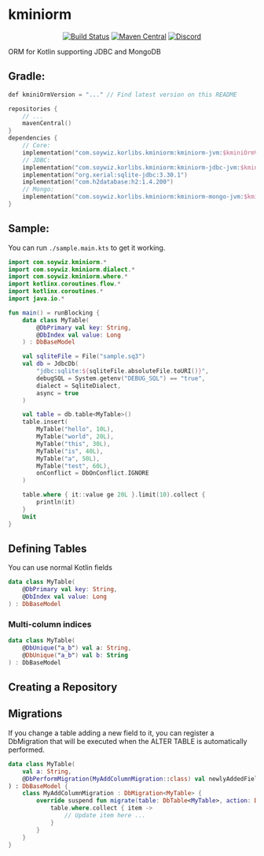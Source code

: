 # kminiorm

<!-- BADGES -->
<p align="center">
	<a href="https://github.com/korlibs/kminiorm/actions"><img alt="Build Status" src="https://github.com/korlibs/kminiorm/workflows/CI/badge.svg" /></a>
    <a href="https://search.maven.org/artifact/com.soywiz.korlibs.kminiorm/kminiorm"><img alt="Maven Central" src="https://img.shields.io/maven-central/v/com.soywiz.korlibs.kminiorm/kminiorm"></a>
	<a href="https://discord.korge.org/"><img alt="Discord" src="https://img.shields.io/discord/728582275884908604?logo=discord" /></a>
</p>
<!-- /BADGES -->

ORM for Kotlin supporting JDBC and MongoDB

## Gradle:

```kotlin
def kminiOrmVersion = "..." // Find latest version on this README

repositories {
    // ...
    mavenCentral()
}
dependencies {
    // Core:
    implementation("com.soywiz.korlibs.kminiorm:kminiorm-jvm:$kminiOrmVersion")
    // JDBC:
    implementation("com.soywiz.korlibs.kminiorm:kminiorm-jdbc-jvm:$kminiOrmVersion")
    implementation("org.xerial:sqlite-jdbc:3.30.1")
    implementation("com.h2database:h2:1.4.200")
    // Mongo:
    implementation("com.soywiz.korlibs.kminiorm:kminiorm-mongo-jvm:$kminiOrmVersion")
}
```

## Sample:

You can run `./sample.main.kts` to get it working.

```kotlin
import com.soywiz.kminiorm.*
import com.soywiz.kminiorm.dialect.*
import com.soywiz.kminiorm.where.*
import kotlinx.coroutines.flow.*
import kotlinx.coroutines.*
import java.io.*

fun main() = runBlocking {
    data class MyTable(
        @DbPrimary val key: String,
        @DbIndex val value: Long
    ) : DbBaseModel

    val sqliteFile = File("sample.sq3")
    val db = JdbcDb(
        "jdbc:sqlite:${sqliteFile.absoluteFile.toURI()}",
        debugSQL = System.getenv("DEBUG_SQL") == "true",
        dialect = SqliteDialect,
        async = true
    )

    val table = db.table<MyTable>()
    table.insert(
        MyTable("hello", 10L),
        MyTable("world", 20L),
        MyTable("this", 30L),
        MyTable("is", 40L),
        MyTable("a", 50L),
        MyTable("test", 60L),
        onConflict = DbOnConflict.IGNORE
    )

    table.where { it::value ge 20L }.limit(10).collect {
        println(it)
    }
    Unit
}
```

## Defining Tables

You can use normal Kotlin fields

```kotlin
data class MyTable(
    @DbPrimary val key: String,
    @DbIndex val value: Long
) : DbBaseModel
```

### Multi-column indices

```kotlin
data class MyTable(
    @DbUnique("a_b") val a: String,
    @DbUnique("a_b") val b: String
) : DbBaseModel
```

## Creating a Repository

## Migrations

If you change a table adding a new field to it,
you can register a DbMigration that will be executed
when the ALTER TABLE is automatically performed.

```kotlin
data class MyTable(
    val a: String,
    @DbPerformMigration(MyAddColumnMigration::class) val newlyAddedField: String // 
) : DbBaseModel {
    class MyAddColumnMigration : DbMigration<MyTable> {
        override suspend fun migrate(table: DbTable<MyTable>, action: DbMigration.Action, column: ColumnDef<MyTable>?) {
            table.where.collect { item -> 
                // Update item here ...
            }
        }
    }
}
```
